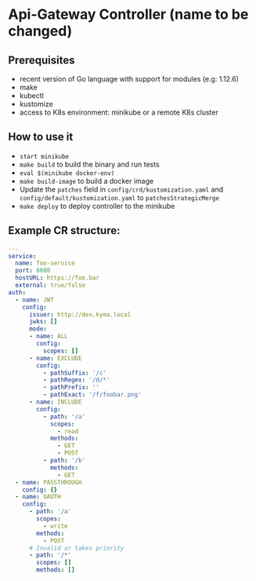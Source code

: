 # Api-Gateway Controller (name to be changed)

## Prerequisites

- recent version of Go language with support for modules (e.g: 1.12.6)
- make
- kubectl
- kustomize
- access to K8s environment: minikube or a remote K8s cluster

## How to use it

- `start minikube`
- `make build` to build the binary and run tests
- `eval $(minikube docker-env)`
- `make build-image` to build a docker image
- Update the `patches` field in `config/crd/kustomization.yaml` and `config/default/kustomization.yaml` to `patchesStrategicMerge`
- `make deploy` to deploy controller to the minikube

## Example CR structure:

```yaml
---
service:
  name: foo-service
  port: 8080
  hostURL: https://foo.bar
  external: true/false
auth: 
  - name: JWT
    config:
      issuer: http://dex.kyma.local
      jwks: []
      mode: 
      - name: ALL
        config:
          scopes: []
      - name: EXCLUDE
        config:
          - pathSuffix: '/c'
          - pathRegex: '/d/*'
          - pathPrefix: ''
          - pathExact: '/f/foobar.png'
      - name: INCLUDE
        config:
          - path: '/a'
            scopes: 
              - read
            methods:
              - GET
              - POST
          - path: '/b'
            methods:
              - GET
  - name: PASSTHROUGH
    config: {}  
  - name: OAUTH
    config:
      - path: '/a'
        scopes: 
          - write
        methods:
          - POST
      # Invalid or takes priority
      - path: '/*' 
        scopes: []
        methods: []
```